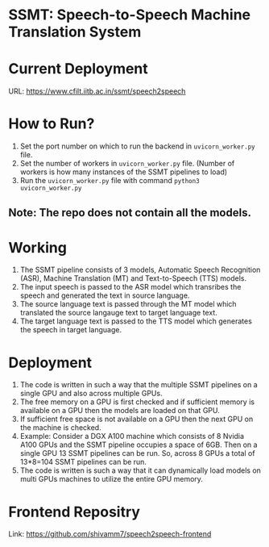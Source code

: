 # SSMT: Speech-to-Speech Machine Translation System

# Current Deployment

URL: https://www.cfilt.iitb.ac.in/ssmt/speech2speech

# How to Run?

1. Set the port number on which to run the backend in `uvicorn_worker.py` file.
2. Set the number of workers in `uvicorn_worker.py` file. (Number of workers is how many instances of the SSMT pipelines to load)
3. Run the `uvicorn_worker.py` file with command `python3 uvicorn_worker.py`

## **Note:** The repo does not contain all the models.

# Working

1. The SSMT pipeline consists of 3 models, Automatic Speech Recognition (ASR), Machine Translation (MT) and Text-to-Speech (TTS) models.
2. The input speech is passed to the ASR model which transribes the speech and generated the text in source language.
3. The source language text is passed through the MT model which translated the source langauge text to target language text.
4. The target language text is passed to the TTS model which generates the speech in target language.

# Deployment

1. The code is written in such a way that the multiple SSMT pipelines on a single GPU and also across multiple GPUs.
2. The free memory on a GPU is first checked and if sufficient memory is available on a GPU then the models are loaded on that GPU.
3. If sufficient free space is not available on a GPU then the next GPU on the machine is checked.
4. Example: Consider a DGX A100 machine which consists of 8 Nvidia A100 GPUs and the SSMT pipeline occupies a space of 6GB. Then on a single GPU 13 SSMT pipelines can be run. So, across 8 GPUs a total of 13*8=104 SSMT pipelines can be run.
5. The code is written is such a way that it can dynamically load models on multi GPUs machines to utilize the entire GPU memory.

# Frontend Repositry
Link: https://github.com/shivamm7/speech2speech-frontend
